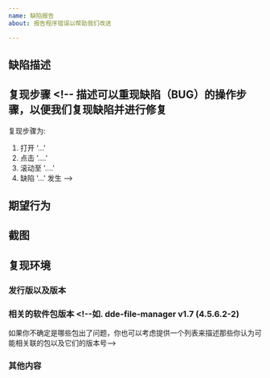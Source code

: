 ```yaml
---
name: 缺陷报告
about: 报告程序错误以帮助我们改进

---
```

## 缺陷描述 <!--简明清晰的描述你所需要汇报的缺陷（BUG）-->


## 复现步骤 <!-- 描述可以重现缺陷（BUG）的操作步骤，以便我们复现缺陷并进行修复
复现步骤为:
1. 打开 '...'
2. 点击 '....'
3. 滚动至 '....'
4. 缺陷 '...' 发生 -->


## 期望行为 <!--简明清晰的描述你所期望的正确行为-->


## 截图 <!--如果适用于你所汇报的缺陷，可以附带截图来帮助描述你所遇到的缺陷（BUG）-->


## 复现环境 <!--部分缺陷可能需要在特定环境下才能复现，所以请尽可能详细的提供可能导致该缺陷的环境信息-->


### 发行版以及版本 <!--如 Linux Deepin 15.9.3-->


### 相关的软件包版本 <!--如. dde-file-manager v1.7 (4.5.6.2-2)
如果你不确定是哪些包出了问题，你也可以考虑提供一个列表来描述那些你认为可能相关联的包以及它们的版本号-->


### 其他内容 <!--描述其他任何和你所要汇报的缺陷相关的内容，以便我们定位问题并进行处理。如果没有其它信息，你也可以移除这个段落，如果必要时我们会根据实际情况询问其它细节-->
